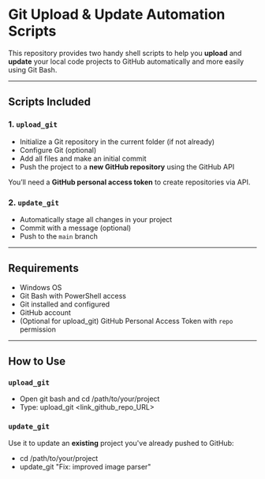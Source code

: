 # Git Upload & Update Automation Scripts

This repository provides two handy shell scripts to help you **upload** and **update** your local code projects to GitHub automatically and more easily using Git Bash.

---

##  Scripts Included

### 1. `upload_git`
- Initialize a Git repository in the current folder (if not already)
- Configure Git (optional)
- Add all files and make an initial commit
- Push the project to a **new GitHub repository** using the GitHub API

 You’ll need a **GitHub personal access token** to create repositories via API.

### 2. `update_git`
- Automatically stage all changes in your project
- Commit with a message (optional)
- Push to the `main` branch

---

## Requirements

- Windows OS
- Git Bash with PowerShell access
- Git installed and configured
- GitHub account
- (Optional for upload_git) GitHub Personal Access Token with `repo` permission

---

##  How to Use
###  `upload_git`
- Open git bash and cd /path/to/your/project
- Type: upload_git <link_github_repo_URL>

###  `update_git`
Use it to update an **existing** project you've already pushed to GitHub:
- cd /path/to/your/project
- update_git "Fix: improved image parser"
